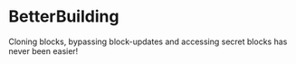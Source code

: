 # BetterBuilding
Cloning blocks, bypassing block-updates and accessing secret blocks has never been easier!
